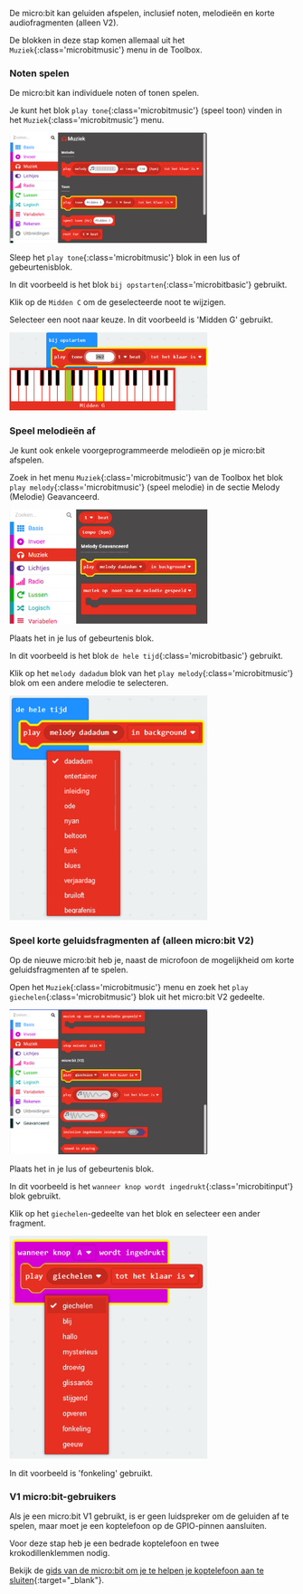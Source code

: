 De micro:bit kan geluiden afspelen, inclusief noten, melodieën en korte audiofragmenten (alleen V2).

De blokken in deze stap komen allemaal uit het `Muziek`{:class='microbitmusic'} menu in de Toolbox.

### Noten spelen

De micro:bit kan individuele noten of tonen spelen.

Je kunt het blok `play tone`{:class='microbitmusic'} (speel toon) vinden in het `Muziek`{:class='microbitmusic'} menu.

<img src="images/music-playtone.png" alt="The Music menu open with the 'play tone' block highlighted." width="350"/>

Sleep het `play tone`{:class='microbitmusic'} blok in een lus of gebeurtenisblok.

In dit voorbeeld is het blok `bij opstarten`{:class='microbitbasic'} gebruikt.

Klik op de `Midden C` om de geselecteerde noot te wijzigen.

Selecteer een noot naar keuze. In dit voorbeeld is 'Midden G' gebruikt.

<img src="images/playtone-middleg.png" alt="The drop-down menu on the play tone block expanded with `middle G` highlighted." width="350"/>

### Speel melodieën af

Je kunt ook enkele voorgeprogrammeerde melodieën op je micro:bit afspelen.

Zoek in het menu `Muziek`{:class='microbitmusic'} van de Toolbox het blok `play melody`{:class='microbitmusic'} (speel melodie) in de sectie Melody (Melodie) Geavanceerd.

<img src="images/play-melody.png" alt="The Music menu open with the 'play melody' block highlighted." width="350"/>

Plaats het in je lus of gebeurtenis blok.

In dit voorbeeld is het blok `de hele tijd`{:class='microbitbasic'} gebruikt.

Klik op het `melody dadadum` blok van het `play melody`{:class='microbitmusic'} blok om een andere melodie te selecteren.

<img src="images/melody-choices.png" alt="The drop-down menu on the play melody block expanded to show the melody options." width="350"/>

### Speel korte geluidsfragmenten af (alleen micro:bit V2)

Op de nieuwe micro:bit heb je, naast de microfoon de mogelijkheid om korte geluidsfragmenten af te spelen.

Open het `Muziek`{:class='microbitmusic'} menu en zoek het `play giechelen`{:class='microbitmusic'} blok uit het micro:bit V2 gedeelte.

<img src="images/play-giggle.png" alt="The Music menu open with the 'play giggle' block highlighted." width="350"/>

Plaats het in je lus of gebeurtenis blok.

In dit voorbeeld is het `wanneer knop wordt ingedrukt`{:class='microbitinput'} blok gebruikt.

Klik op het `giechelen`-gedeelte van het blok en selecteer een ander fragment.

<img src="images/playgiggle-choices.png" alt="The drop-down menu on the 'play giggle' block expanded to show clip options." width="350"/>

In dit voorbeeld is 'fonkeling' gebruikt.

### V1 micro:bit-gebruikers

Als je een micro:bit V1 gebruikt, is er geen luidspreker om de geluiden af te spelen, maar moet je een koptelefoon op de GPIO-pinnen aansluiten.

Voor deze stap heb je een bedrade koptelefoon en twee krokodillenklemmen nodig.

Bekijk de [gids van de micro:bit om je te helpen je koptelefoon aan te sluiten](https://makecode.microbit.org/projects/hack-your-headphones/make){:target="_blank"}.
